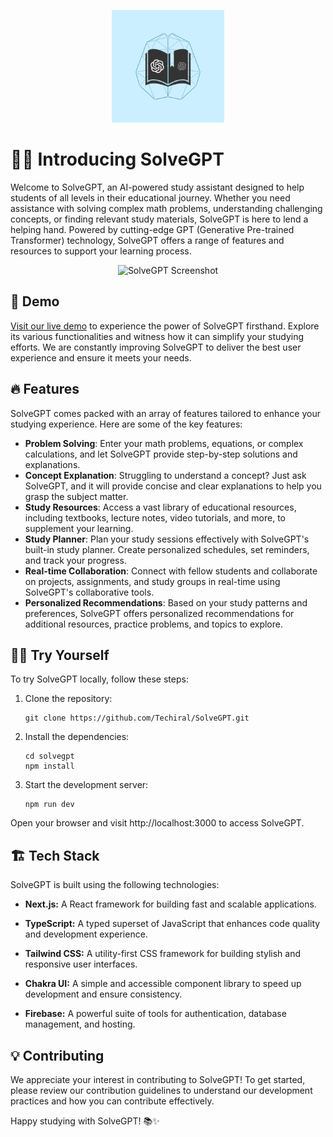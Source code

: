 <p align="center">
  <img src="public\apple-touch-icon.png" alt="SolveGPT Logo">
</p>

# 👋🏻 Introducing SolveGPT

Welcome to SolveGPT, an AI-powered study assistant designed to help students of all levels in their educational journey. Whether you need assistance with solving complex math problems, understanding challenging concepts, or finding relevant study materials, SolveGPT is here to lend a helping hand. Powered by cutting-edge GPT (Generative Pre-trained Transformer) technology, SolveGPT offers a range of features and resources to support your learning process.

<p align="center">
  <img src="https://i.ibb.co/YBkhKbL/Screenshot-315.png" alt="SolveGPT Screenshot">
</p>

## 🚀 Demo

[Visit our live demo](https://solvegpt.vercel.app/) to experience the power of SolveGPT firsthand. Explore its various functionalities and witness how it can simplify your studying efforts. We are constantly improving SolveGPT to deliver the best user experience and ensure it meets your needs.

## 🔥 Features

SolveGPT comes packed with an array of features tailored to enhance your studying experience. Here are some of the key features:

- **Problem Solving**: Enter your math problems, equations, or complex calculations, and let SolveGPT provide step-by-step solutions and explanations.
- **Concept Explanation**: Struggling to understand a concept? Just ask SolveGPT, and it will provide concise and clear explanations to help you grasp the subject matter.
- **Study Resources**: Access a vast library of educational resources, including textbooks, lecture notes, video tutorials, and more, to supplement your learning.
- **Study Planner**: Plan your study sessions effectively with SolveGPT's built-in study planner. Create personalized schedules, set reminders, and track your progress.
- **Real-time Collaboration**: Connect with fellow students and collaborate on projects, assignments, and study groups in real-time using SolveGPT's collaborative tools.
- **Personalized Recommendations**: Based on your study patterns and preferences, SolveGPT offers personalized recommendations for additional resources, practice problems, and topics to explore.

## 💪🏻 Try Yourself

To try SolveGPT locally, follow these steps:

1. Clone the repository:

   ```
   git clone https://github.com/Techiral/SolveGPT.git
   ```
2. Install the dependencies:
   
   ```
   cd solvegpt
   npm install
   ```

3. Start the development server:

   ```
   npm run dev
   ```

Open your browser and visit http://localhost:3000 to access SolveGPT.

## 🏗️ Tech Stack

SolveGPT is built using the following technologies:

- **Next.js:** A React framework for building fast and scalable applications.

- **TypeScript:** A typed superset of JavaScript that enhances code quality and development experience.

- **Tailwind CSS:** A utility-first CSS framework for building stylish and responsive user interfaces.

- **Chakra UI:** A simple and accessible component library to speed up development and ensure consistency.

- **Firebase:** A powerful suite of tools for authentication, database management, and hosting.


## 💡 Contributing
We appreciate your interest in contributing to SolveGPT! To get started, please review our contribution guidelines to understand our development practices and how you can contribute effectively.

Happy studying with SolveGPT! 📚✨
